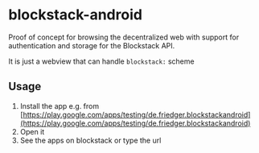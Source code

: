 # blockstack-android

Proof of concept for browsing the decentralized web with support for authentication and storage for the Blockstack API.

It is just a webview that can handle `blockstack:` scheme

## Usage
1. Install the app e.g. from [https://play.google.com/apps/testing/de.friedger.blockstackandroid](https://play.google.com/apps/testing/de.friedger.blockstackandroid)
1. Open it
1. See the apps on blockstack or type the url
